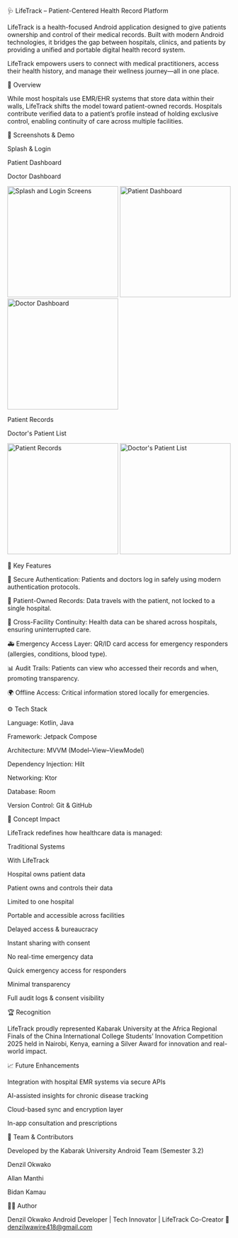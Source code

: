 🩺 LifeTrack – Patient-Centered Health Record Platform

LifeTrack is a health-focused Android application designed to give patients ownership and control of their medical records. Built with modern Android technologies, it bridges the gap between hospitals, clinics, and patients by providing a unified and portable digital health record system.

LifeTrack empowers users to connect with medical practitioners, access their health history, and manage their wellness journey—all in one place.

🚀 Overview

While most hospitals use EMR/EHR systems that store data within their walls, LifeTrack shifts the model toward patient-owned records.
Hospitals contribute verified data to a patient’s profile instead of holding exclusive control, enabling continuity of care across multiple facilities.

📸 Screenshots & Demo

Splash & Login

Patient Dashboard

Doctor Dashboard

<img src="[Image Link for 'WhatsApp Image 2025-10-24 at 12.55.22 AM.jpeg']" alt="Splash and Login Screens" width="250"/>

<img src="[Image Link for 'WhatsApp Image 2025-10-24 at 12.55.23 AM.jpeg']" alt="Patient Dashboard" width="250"/>

<img src="[Image Link for 'WhatsApp Image 2025-10-24 at 12.55.24 AM (1).jpeg']" alt="Doctor Dashboard" width="250"/>

Patient Records

Doctor's Patient List

<img src="[Image Link for 'WhatsApp Image 2025-10-24 at 12.55.24 AM.jpeg']" alt="Patient Records" width="250"/>

<img src="[Image Link for 'WhatsApp Image 2025-10-24 at 12.55.25 AM.jpeg']" alt="Doctor's Patient List" width="250"/>

🧩 Key Features

🔐 Secure Authentication: Patients and doctors log in safely using modern authentication protocols.

🧠 Patient-Owned Records: Data travels with the patient, not locked to a single hospital.

🏥 Cross-Facility Continuity: Health data can be shared across hospitals, ensuring uninterrupted care.

🚑 Emergency Access Layer: QR/ID card access for emergency responders (allergies, conditions, blood type).

📊 Audit Trails: Patients can view who accessed their records and when, promoting transparency.

🌍 Offline Access: Critical information stored locally for emergencies.

⚙️ Tech Stack

Language: Kotlin, Java

Framework: Jetpack Compose

Architecture: MVVM (Model–View–ViewModel)

Dependency Injection: Hilt

Networking: Ktor

Database: Room

Version Control: Git & GitHub

🧠 Concept Impact

LifeTrack redefines how healthcare data is managed:

Traditional Systems

With LifeTrack

Hospital owns patient data

Patient owns and controls their data

Limited to one hospital

Portable and accessible across facilities

Delayed access & bureaucracy

Instant sharing with consent

No real-time emergency data

Quick emergency access for responders

Minimal transparency

Full audit logs & consent visibility

🏆 Recognition

LifeTrack proudly represented Kabarak University at the Africa Regional Finals of the China International College Students’ Innovation Competition 2025 held in Nairobi, Kenya, earning a Silver Award for innovation and real-world impact.

📈 Future Enhancements

Integration with hospital EMR systems via secure APIs

AI-assisted insights for chronic disease tracking

Cloud-based sync and encryption layer

In-app consultation and prescriptions

🤝 Team & Contributors

Developed by the Kabarak University Android Team (Semester 3.2)

Denzil Okwako

Allan Manthi

Bidan Kamau


🧑‍💻 Author

Denzil Okwako
Android Developer | Tech Innovator | LifeTrack Co-Creator
📧 denzilwawire418@gmail.com

